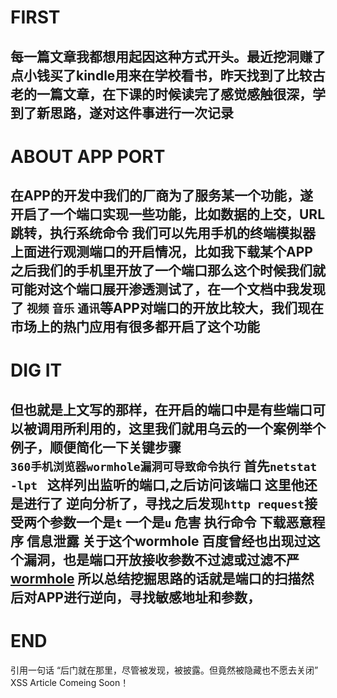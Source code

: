 
#	FIRST
每一篇文章我都想用起因这种方式开头。最近挖洞赚了点小钱买了kindle用来在学校看书，昨天找到了比较古老的一篇文章，在下课的时候读完了感觉感触很深，学到了新思路，遂对这件事进行一次记录
---
#	ABOUT APP PORT
在APP的开发中我们的厂商为了服务某一个功能，遂开启了一个端口实现一些功能，比如数据的上交，URL跳转，执行系统命令
我们可以先用手机的终端模拟器上面进行观测端口的开启情况，比如我下载某个APP之后我们的手机里开放了一个端口那么这个时候我们就可能对这个端口展开渗透测试了，在一个文档中我发现了 `视频` `音乐` `通讯`等APP对端口的开放比较大，我们现在市场上的热门应用有很多都开启了这个功能
---
#	DIG IT
但也就是上文写的那样，在开启的端口中是有些端口可以被调用所利用的，这里我们就用乌云的一个案例举个例子，顺便简化一下关键步骤  
`360手机浏览器wormhole漏洞可导致命令执行`
首先`netstat -lpt ` 这样列出监听的端口,之后访问该端口
这里他还是进行了 逆向分析了，寻找之后发现`http request`接受两个参数一个是`t` 一个是`u`
**危害**
执行命令 下载恶意程序 信息泄露
关于这个wormhole 百度曾经也出现过这个漏洞，也是端口开放接收参数不过滤或过滤不严
[wormhole](http://www.anquan.us/static/bugs/wooyun-2015-0148406.html)
所以总结挖掘思路的话就是端口的扫描然后对APP进行逆向，寻找敏感地址和参数，
---
#	END
引用一句话
“后门就在那里，尽管被发现，被披露。但竟然被隐藏也不愿去关闭”
XSS Article Comeing Soon！
